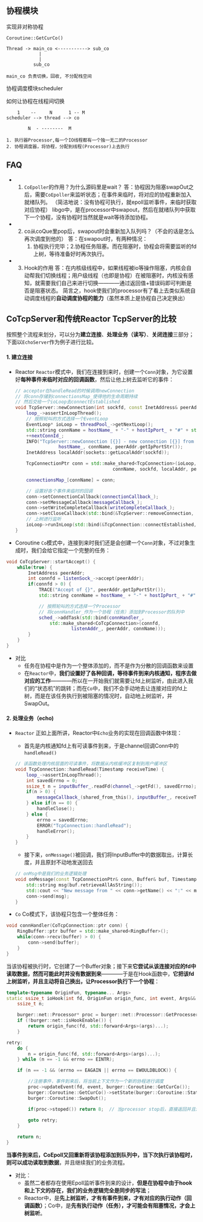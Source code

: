 ## 协程模块

实现非对称协程

```
Coroutine::GetCurCo()

Thread -> main_co <-----------> sub_co
            |
            |
          sub_co

main_co 负责切换，回收, 不分配栈空间
```

协程调度模块scheduler

如何让协程在线程间切换

```
    1    --     N      1 -- M
scheduler --> thread --> co

        N  - --------  M

1. 执行器Processor,每一个IO线程都有一个独一无二的Processor
2. 协程调度器，将协程，分配到线程(Processor)上去执行

```


## FAQ 

* 1. `CoEpoller`的作用？为什么源码里是wait？
    答：协程因为阻塞swapOut之后，需要`CoEpoller`来监听状态；在事件来临时，将对应的协程重新加入就绪队列。
    （简洁地说：没有协程可执行，就epoll监听事件，来临时获取对应协程）
    libgo中，是在processor中swapout，然后在就绪队列中获取下一个协程，没有协程时当然就是wait等待添加协程。

* 2. co从coQue里pop后，swapout时会重新加入队列吗？（不会的话是怎么再次调度到他的）
    答：在swapout时，有两种情况：
        1. 协程执行完毕；2.协程任务阻塞。而在阻塞时，协程会将需要监听的fd上树，等待准备好时再次执行。

* 3. Hook的作用
    答：在内核级线程中，如果线程被io等操作阻塞，内核会自动帮我们切换线程；用户级线程（也即是协程）在被阻塞时，内核没有感知，就需要我们自己来进行切换————通过返回值+错误码即可判断是否是阻塞状态。
    简言之，hook使我们的processor有了看上去类似系统自动调度线程的**自动调度协程的能力**（虽然本质上是协程自己决定换出）


## CoTcpServer和传统Reactor TcpServer的比较
按照整个流程来划分，可以分为**建立连接**、**处理业务（读写）**、**关闭连接**三部分；下面以`EchoServer`作为例子进行比较。

#### 1. 建立连接

* Reactor
    `Reactor`模式中，我们在连接到来时，创建一个`Conn`对象，为它设置好**每种事件来临时对应的回调函数**，然后让他上树去监听它的事件：
    ```cpp
    // acceptor在handleRead的时候调用newConnection
    // 将conn存储到connectionsMap_使得他的生命周期持续
    // 然后交给一个ioLoop去connectEstablished
    void TcpServer::newConnection(int sockfd, const InetAddress& peerAddr) {
        loop_->assertInLoopThread();
        // 按照轮叫的方式选择一个EventLoop
        EventLoop* ioLoop = threadPool_->getNextLoop();
        std::string connName = hostName_ + "-" + hostIpPort_ + "#" + std::to_string(nextConnId_);
        ++nextConnId_;
        INFO("TcpServer::newConnection [{}] - new connection [{}] from {} ", 
                    hostName_, connName, peerAddr.getIpPortStr());
        InetAddress localAddr(sockets::getLocalAddr(sockfd));

        TcpConnectionPtr conn = std::make_shared<TcpConnection>(ioLoop, 
                                        connName, sockfd, localAddr, peerAddr);

        connectionsMap_[connName] = conn;

        // 设置好各个事件来临时的回调
        conn->setConnectionCallback(connectionCallback_);
        conn->setMessageCallback(messageCallback_);
        conn->setWriteCompleteCallback(writeCompleteCallback_);
        conn->setCloseCallback(std::bind(&TcpServer::removeConnection, this, std::placeholders::_1));
        // 上树进行监听
        ioLoop->runInLoop(std::bind(&TcpConnection::connectEstablished, conn)); 
    }
    ```

* Coroutine
`Co`模式中，连接到来时我们还是会创建一个`Conn`对象，不过对象生成时，我们会给它指定一个完整的任务：
```cpp
void CoTcpServer::startAccept() {
    while(true) {
        InetAddress peerAddr;
        int connfd = listenSock_->accept(peerAddr);
        if(connfd > 0) {
            TRACE("Accept of {}", peerAddr.getIpPortStr());
            std::string connName = hostName_ + "-" + hostIpPort_ + "#" + std::to_string(nextConnId_++);

            // 按照轮叫的方式选择一个Processor
            // 将connHandler_作为一个协程（任务）添加到Processor的队列中
            sched_->addTask(std::bind(connHandler_, 
                std::make_shared<CoTcpConnection>(connfd, 
                        listenAddr_, peerAddr, connName)));
        } 
    }
}
```

* 对比
  * 任务在协程中是作为一个整体添加的，而不是作为分散的回调函数来设置
  * 在```Reactor```中，**我们设置好了各种回调，等待事件到来内核通知，程序去做对应的工作**————所以在一开始我们就需要让fd上树监听，由此进入我们的“状态机”的跳转；而在```Co```中，我们不会手动地去让连接对应的fd上树，而是在该任务执行到被阻塞的情况时，自动地上树监听，并SwapOut。

#### 2. 处理业务（echo)
* ```Reactor``` 
正如上面所讲，Reactor中`Echo`业务的实现在回调函数中体现：

    * 首先是内核通知fd上有可读事件到来，于是channel回调Conn中的```handleRead()```

    ```cpp
    // 该函数处理内核层面的可读事件，将数据从内核缓冲区复制到用户缓冲区
    void TcpConnection::handleRead(Timestamp receiveTime) {
        loop_->assertInLoopThread();
        int savedErrno = 0;
        ssize_t n = inputBuffer_.readFd(channel_->getFd(), savedErrno);
        if(n > 0) {
            messageCallback_(shared_from_this(), inputBuffer_, receiveTime);
        } else if(n == 0) {
            handleClose();
        } else {
            errno = savedErrno;
            ERROR("TcpConnection::handleRead");
            handleError();
        }
    }
    ```
    * 接下来，```onMessage()```被回调，我们将InputBuffer中的数据取出，计算长度，并且原封不动地发送回去

    ```cpp
    // onMsg中是我们的业务逻辑处理
    void onMessage(const TcpConnectionPtr& conn, Buffer& buf, Timestamp receiveTime) {    
        std::string msg(buf.retrieveAllAsString());
        std::cout << "New message from " << conn->getName() << ":" << msg << std::endl;
        conn->send(msg);
    }   
    ```
* `Co`
Co模式下，该协程只包含一个整体任务：
```cpp
void connHandler(CoTcpConnection::ptr conn) {
    RingBuffer::ptr buffer = std::make_shared<RingBuffer>();
    while(conn->recv(buffer) > 0) {
        conn->send(buffer);
    }
}
```
当该协程被执行时，它创建了一个Buffer对象；接下来**它尝试从该连接对应的fd中读取数据，然而可能此时并没有数据到来**————于是在Hook函数中，**它把该fd上树监听，并且主动将自己换出，让Processor执行下一个协程**：
```cpp
template<typename OriginFun, typename... Args>
static ssize_t ioHook(int fd, OriginFun origin_func, int event, Args&&... args) {
	ssize_t n;

	burger::net::Processor* proc = burger::net::Processor::GetProcesserOfThisThread();
	if (!burger::net::isHookEnable()) {
		return origin_func(fd, std::forward<Args>(args)...);
	}

retry:
	do {
		n = origin_func(fd, std::forward<Args>(args)...);
	} while (n == -1 && errno == EINTR);

	if (n == -1 && (errno == EAGAIN || errno == EWOULDBLOCK)) {

		//注册事件，事件到来后，将当前上下文作为一个新的协程进行调度
		proc->updateEvent(fd, event, burger::Coroutine::GetCurCo());
		burger::Coroutine::GetCurCo()->setState(burger::Coroutine::State::HOLD);
		burger::Coroutine::SwapOut();

		if(proc->stoped()) return 8;  // 当processor stop后，直接返回并且没有while，优雅走完函数并析构
		
		goto retry;
	}

	return n;
}
```
**当事件到来后，CoEpoll又回重新将该协程添加到队列中，当下次执行该协程时，则可以成功读取到数据**，并且继续我们的业务流程。

* 对比：
    * 虽然二者都存在使用Epoll监听事件到来的设计，**但是在协程中由于hook和上下文的存在，我们的业务逻辑完全是同步的写法**；
    * Reactor中，是**先上树监听，才有有事件到来，才有对应的执行动作（回调函数）**；Co中，是**先有执行动作（任务），才可能会有阻塞情况，才会上树监听**。